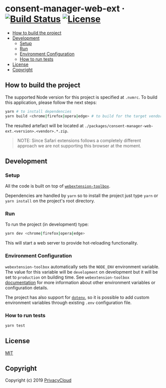 # consent-manager-web-ext &middot; [![Build Status](https://travis-ci.org/privacycloud/consent-manager-web-ext.svg?branch=master)](https://travis-ci.org/privacycloud/consent-manager-web-ext) [![License](https://img.shields.io/github/license/privacycloud/consent-manager-web-ext?color=blue)](https://github.com/privacycloud/consent-manager-web-ext/blob/master/LICENSE) <!-- omit in toc -->

- [How to build the project](#how-to-build-the-project)
- [Development](#development)
  - [Setup](#setup)
  - [Run](#run)
  - [Environment Configuration](#environment-configuration)
  - [How to run tests](#how-to-run-tests)
- [License](#license)
- [Copyright](#copyright)

## How to build the project

The supported Node version for this project is specified at `.nvmrc`. To build this application, please follow the next steps:

```sh
yarn # to install dependencies
yarn build <chrome|firefox|opera|edge> # to build for the target vendor
```

The resulted artefact will be located at `./packages/consent-manager-web-ext.<version>.<vendor>.*.zip`.

> NOTE: Since Safari extensions follows a completely different approach we are not supporting this browser at the moment.

## Development

### Setup

All the code is built on top of [`webextension-toolbox`](https://github.com/webextension-toolbox/webextension-toolbox).

Dependencies are handled by `yarn` so to install the project just type `yarn` or `yarn install` on the project's root directory.

### Run

To run the project (in development) type:

```sh
yarn dev <chrome|firefox|opera|edge>
```

This will start a web server to provide hot-reloading functionality.

### Environment Configuration

`webextension-toolbox` automatically sets the `NODE_ENV` environment variable. The value for this variable will be `development` on development but it will be set to `production` on building time. See `webextension-toolbox` [documentation](https://github.com/webextension-toolbox/webextension-toolbox#usage) for more information about other environment variables or configuration details.

The project has also support for [`dotenv`](https://github.com/motdotla/dotenv), so it is possible to add custom environment variables through existing `.env` configuration file.

### How to run tests

```sh
yarn test
```

## License

[MIT](LICENSE)

## Copyright

Copyright (c) 2019 [PrivacyCloud](https://privacycloud.com)

